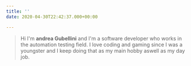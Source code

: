 ```yaml
---
title: ''
date: 2020-04-30T22:42:37.000+00:00

---
```

> Hi I'm **andrea Gubellini** and I'm a software developer who works in the automation testing field. I love coding and gaming since I was a youngster and I keep doing that as my main hobby aswell as my day job.